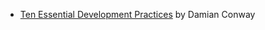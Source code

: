  * [Ten Essential Development Practices](http://www.perl.com/pub/2005/07/14/bestpractices.html) by Damian Conway
